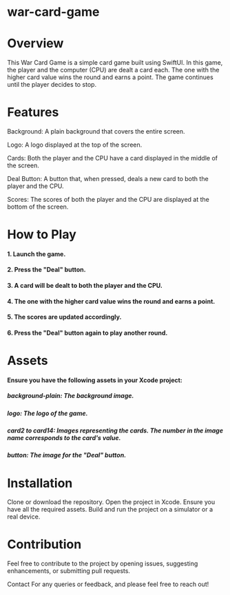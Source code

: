 # war-card-game
# Overview

This War Card Game is a simple card game built using SwiftUI. In this game, the player and the computer (CPU) are dealt a card each. The one with the higher card value wins the round and earns a point. The game continues until the player decides to stop.

# Features
Background: A plain background that covers the entire screen.

Logo: A logo displayed at the top of the screen.

Cards: Both the player and the CPU have a card displayed in the middle of the screen.

Deal Button: A button that, when pressed, deals a new card to both the player and the CPU.

Scores: The scores of both the player and the CPU are displayed at the bottom of the screen.

# How to Play
#### 1. Launch the game.
#### 2. Press the "Deal" button.
#### 3. A card will be dealt to both the player and the CPU.
#### 4. The one with the higher card value wins the round and earns a point.
#### 5. The scores are updated accordingly.
#### 6. Press the "Deal" button again to play another round.

# Assets
#### Ensure you have the following assets in your Xcode project:
##### background-plain: The background image.
##### logo: The logo of the game.
##### card2 to card14: Images representing the cards. The number in the image name corresponds to the card's value.
##### button: The image for the "Deal" button.

# Installation
Clone or download the repository.
Open the project in Xcode.
Ensure you have all the required assets.
Build and run the project on a simulator or a real device.

# Contribution
Feel free to contribute to the project by opening issues, suggesting enhancements, or submitting pull requests.

Contact
For any queries or feedback, and please feel free to reach out!
